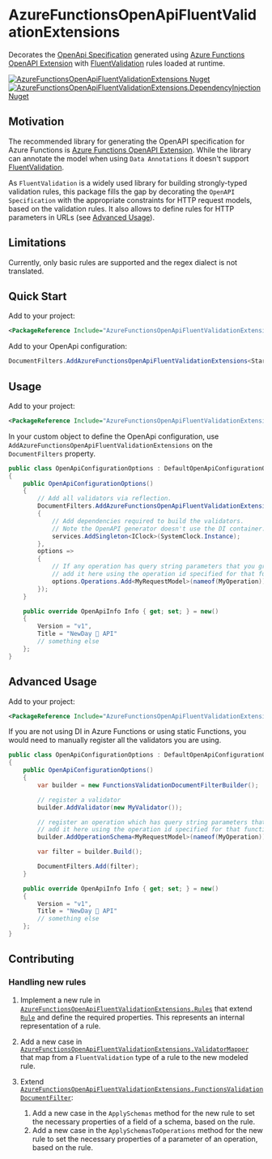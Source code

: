 # AzureFunctionsOpenApiFluentValidationExtensions

Decorates the [OpenApi Specification](https://swagger.io/specification/) generated using [Azure Functions OpenAPI Extension](https://github.com/Azure/azure-functions-openapi-extension) with [FluentValidation](https://docs.fluentvalidation.net/en/latest/) rules loaded at runtime.

[![AzureFunctionsOpenApiFluentValidationExtensions Nuget](https://img.shields.io/nuget/v/AzureFunctionsOpenApiFluentValidationExtensions?label=AzureFunctionsOpenApiFluentValidationExtensions&logo=nuget)](https://www.nuget.org/packages/AzureFunctionsOpenApiFluentValidationExtensions/)
[![AzureFunctionsOpenApiFluentValidationExtensions.DependencyInjection Nuget](https://img.shields.io/nuget/v/AzureFunctionsOpenApiFluentValidationExtensions.DependencyInjection?label=AzureFunctionsOpenApiFluentValidationExtensions.DependencyInjection&logo=nuget)](https://www.nuget.org/packages/AzureFunctionsOpenApiFluentValidationExtensions.DependencyInjection/)

## Motivation

The recommended library for generating the OpenAPI specification for Azure Functions is [Azure Functions OpenAPI Extension](https://github.com/Azure/azure-functions-openapi-extension). While the library can annotate the model when using `Data Annotations` it doesn't support [FluentValidation](https://docs.fluentvalidation.net/en/latest/).

As `FluentValidation` is a widely used library for building strongly-typed validation rules, this package fills the gap by decorating the `OpenAPI Specification` with the appropriate constraints for HTTP request models, based on the validation rules. It also allows to define rules for HTTP parameters in URLs (see [Advanced Usage](#advanced-usage)).

## Limitations

Currently, only basic rules are supported and the regex dialect is not translated.

## Quick Start

Add to your project:

```xml
<PackageReference Include="AzureFunctionsOpenApiFluentValidationExtensions.DependencyInjection" Version="1.0.0" />
```

Add to your OpenApi configuration:

```csharp
DocumentFilters.AddAzureFunctionsOpenApiFluentValidationExtensions<Startup>();
```

## Usage

Add to your project:

```xml
<PackageReference Include="AzureFunctionsOpenApiFluentValidationExtensions.DependencyInjection" Version="1.0.0" />
```

In your custom object to define the OpenApi configuration, use `AddAzureFunctionsOpenApiFluentValidationExtensions` on the `DocumentFilters` property.

```csharp
public class OpenApiConfigurationOptions : DefaultOpenApiConfigurationOptions
{
    public OpenApiConfigurationOptions()
    {
        // Add all validators via reflection.
        DocumentFilters.AddAzureFunctionsOpenApiFluentValidationExtensions<Startup>(services =>
        {
            // Add dependencies required to build the validators.
            // Note the OpenAPI generator doesn't use the DI container.
            services.AddSingleton<IClock>(SystemClock.Instance);
        },
        options =>
        {
            // If any operation has query string parameters that you group into an object and use a validator,
            // add it here using the operation id specified for that function endpoint with [OpenApiOperation(operationId: nameof(MyOperation))]
            options.Operations.Add<MyRequestModel>(nameof(MyOperation));
        });
    }

    public override OpenApiInfo Info { get; set; } = new()
    {
        Version = "v1",
        Title = "NewDay 🥳 API"
        // something else
    };
}
```

## Advanced Usage

Add to your project:

```xml
<PackageReference Include="AzureFunctionsOpenApiFluentValidationExtensions" Version="1.0.0" />
```

If you are not using DI in Azure Functions or using static Functions, you would need to manually register all the validators you are using.

```csharp
public class OpenApiConfigurationOptions : DefaultOpenApiConfigurationOptions
{
    public OpenApiConfigurationOptions()
    {
        var builder = new FunctionsValidationDocumentFilterBuilder();

        // register a validator
        builder.AddValidator(new MyValidator());

        // register an operation which has query string parameters that you group into an object and use a validator,
        // add it here using the operation id specified for that function endpoint with [OpenApiOperation(operationId: nameof(MyOperation))]
        builder.AddOperationSchema<MyRequestModel>(nameof(MyOperation))

        var filter = builder.Build();

        DocumentFilters.Add(filter);
    }

    public override OpenApiInfo Info { get; set; } = new()
    {
        Version = "v1",
        Title = "NewDay 🥳 API"
        // something else
    };
}
```

## Contributing

### Handling new rules

1. Implement a new rule in [`AzureFunctionsOpenApiFluentValidationExtensions.Rules`](https://github.com/NewDayTechnology/AzureFunctionsOpenApiFluentValidationExtensions/tree/main/src/AzureFunctionsOpenApiFluentValidationExtensions/Rules) that extend [`Rule`](https://github.com/NewDayTechnology/AzureFunctionsOpenApiFluentValidationExtensions/blob/main/src/AzureFunctionsOpenApiFluentValidationExtensions/Rules/Rule.cs) and define the required properties. This represents an internal representation of a rule.

1. Add a new case in [`AzureFunctionsOpenApiFluentValidationExtensions.ValidatorMapper`](https://github.com/NewDayTechnology/AzureFunctionsOpenApiFluentValidationExtensions/blob/main/src/AzureFunctionsOpenApiFluentValidationExtensions/ValidatorMapper.cs) that map from a `FluentValidation` type of a rule to the new modeled rule.

1. Extend [`AzureFunctionsOpenApiFluentValidationExtensions.FunctionsValidationDocumentFilter`](https://github.com/NewDayTechnology/AzureFunctionsOpenApiFluentValidationExtensions/blob/main/src/AzureFunctionsOpenApiFluentValidationExtensions/FunctionsValidationDocumentFilter.cs):
    1. Add a new case in the `ApplySchemas` method for the new rule to set the necessary properties of a field of a schema, based on the rule.
    1. Add a new case in the `ApplySchemasToOperations` method for the new rule to set the necessary properties of a parameter of an operation, based on the rule.
